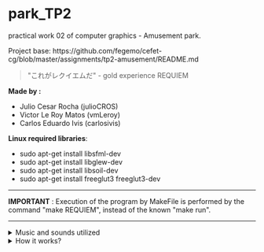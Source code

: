 # park_TP2


<p> practical work 02 of computer graphics - Amusement park. </p>
<p>Project base: https://github.com/fegemo/cefet-cg/blob/master/assignments/tp2-amusement/README.md </p>
     
     
     
>"これがレクイエムだ" 
           - gold experience REQUIEM

**Made by :**
- Julio Cesar Rocha (julioCROS)
- Victor Le Roy Matos (vmLeroy) 
- Carlos Eduardo Ivis (carlosivis) 


**Linux required libraries**: 
- sudo apt-get install libsfml-dev
- sudo apt-get install libglew-dev          
- sudo apt-get install libsoil-dev         
- sudo apt-get install freeglut3 freeglut3-dev 


*************************************************
**IMPORTANT** : Execution of the program by MakeFile is
performed by the command "make REQUIEM", instead of the
known "make run".
**************************************************


<details><summary>Music and sounds utilized</summary>
<p>
  
<pre>
1. Smash Bros Brawl - Main theme                          : https://www.youtube.com/watch?v=zeKE0NHUtUw
2. twice - Feel Special | Fancy | Likey | TT mashup       : https://www.youtube.com/watch?v=qZoJme02cG4
3. Awaken - Pillar men theme (JoJoREFENRECE)              : https://www.youtube.com/watch?v=XUhVCoTsBaM
</pre>

</p>
</details>

<details><summary>How it works?</summary>
<p>
  
<pre>
Home menu screen -> "Jogar" (Play) , "Créditos" (Credits) and "Sair" (Exit) buttons  (with Korean language support)

- By clicking button "Jogar", the main game screen is loaded.
- By clicking button "Créditos" the credits screen is loaded.
- By clicking button "Sair" the game is closed.

The game has 7 cameras, 6 of which are statically positioned in one direction
pointing at toys or the entire park and a free mode camera.

The commands to access the cameras are done by the following buttons:

1 - STATIC
2 - Free mode (FIRST PERSON)
3 - Park overview (THIRD PERSON)
4 - GIANT WHEEL Vision
5 - SUPERIOR CAROUSEL Vision
6 - BOAT Vision
7 - GIANT WHEEL, SUPERIOR CAROUSEL and BOAT Vision

The FOG can be turned on and off by pressing the 'f' key
</pre>

</p>
</details>



